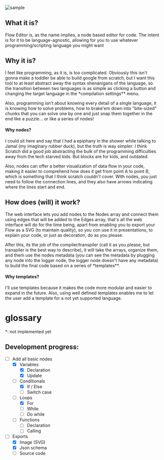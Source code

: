 ![sample](https://github.com/toddync/flow_editor/assets/102318495/1907dd0f-c5b9-45c9-a848-0a24f8eefbae)

## What it is?

Flow Editor is, as the name implies, a node based editor for code. The intent is for it to be language-agnostic, allowing for you to use whatever programming/scripting language you might want

## Why it is?

I feel like programming, as it is, is too complicated. Obviously this isn't gonna make a toddler be able to build google from scratch, but I want this tool to at least abstract away the syntax shenanigans of the language, so the transition between two languages is as simple as clicking a button and changing the target language in the \*compilation settings\*\* menu.

Also, programming isn't about knowing every detail of a single language, it is knowing how to solve problems, how to brake'em down into "bite-sized" chunks that you can solve one by one and just snap them together in the end like a puzzle... or like a series of nodes!

#### Why nodes?

I could sit here and say that I had a epiphany in the shower while talking to Jamal (my imaginary rubber duck), but the truth is way simpler: I think Scratch did a good job abstracting the bulk of the programming difficulties away from the tech starved kids. But blocks are for kids, and outdated.

Also, nodes can offer a better visualization of data flow in your code, making it easier to comprehend how does it get from point A to point B, which is something that I think scratch couldn't cover. With nodes, you just need to follow the connection lines, and they also have arrows indicating where the lines start and end.

## How does (will) it work?

The web interface lets you add nodes to the Nodes array and connect them using edges that will be added to the Edges array, that's all the web interface will do for the time being, apart from enabling you to export your Flow as a SVG (to maintain quality), so you con use it in presentations, to explain your code, or just as decoration, do as you please.

After this, its the job of the compiler/transpiler (call it as you please, but transpiler is the best way to describe), it will take the arrays, organize them, and them use the nodes metadata (you can see the metadata by plugging any node into the logger node, the logger node doesn't have any metadata) to build the final code based on a series of \*templates\*\*.

#### Why templates?

I'll use templates because it makes the code more modular and easier to expand in the future. Also, using well defined templates enables me to let the user add a template for a not yet supported language.

# glossary

\*: not implemented yet

## Development progress:

-   [ ] Add all basic nodes
    -   [x] Variables
        -   [x] Declaration
        -   [x] Update
    -   [ ] Conditionals
        -   [x] If / Else
        -   [ ] Switch case
    -   [ ] Loops
        -   [x] For
        -   [ ] While
        -   [ ] Do while
    -   [ ] Functions
        -   [ ] Declaration
        -   [ ] Calling
-   [ ] Exports
    -   [x] Image (SVG)
    -   [x] Json schema
    -   [ ] Source code
